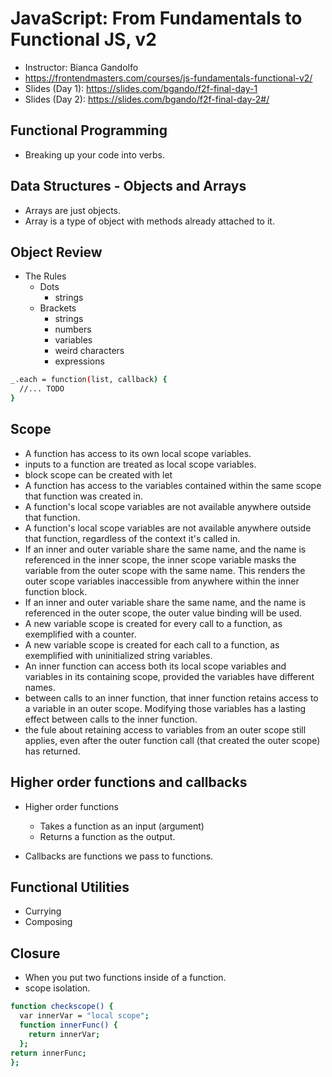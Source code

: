 # JavaScript: From Fundamentals to Functional JS, v2

* Instructor: Bianca Gandolfo
* <https://frontendmasters.com/courses/js-fundamentals-functional-v2/>
* Slides (Day 1): <https://slides.com/bgando/f2f-final-day-1>
* Slides (Day 2): <https://slides.com/bgando/f2f-final-day-2#/>

## Functional Programming

* Breaking up your code into verbs.

## Data Structures - Objects and Arrays

* Arrays are just objects.
* Array is a type of object with methods already attached to it.

## Object Review

* The Rules
  * Dots
    * strings
  * Brackets
    * strings
    * numbers
    * variables
    * weird characters
    * expressions

```bash
_.each = function(list, callback) {
  //... TODO
}
```

## Scope

* A function has access to its own local scope variables.
* inputs to a function are treated as local scope variables.
* block scope can be created with let
* A function has access to the variables contained within the same scope that function was created in.
* A function's local scope variables are not available anywhere outside that function.
* A function's local scope variables are not available anywhere outside that function, regardless of the context it's called in.
* If an inner and outer variable share the same name, and the name is referenced in the inner scope, the inner scope variable masks the variable from the outer scope with the same name. This renders the outer scope variables inaccessible from anywhere within the inner function block.
* If an inner and outer variable share the same name, and the name is referenced in the outer scope, the outer value binding will be used.
* A new variable scope is created for every call to a function, as exemplified with a counter.
* A new variable scope is created for each call to a function, as exemplified with uninitialized string variables.
* An inner function can access both its local scope variables and variables in its containing scope, provided the variables have different names.
* between calls to an inner function, that inner function retains access to a variable in an outer scope. Modifying those variables has a lasting effect between calls to the inner function.
* the fule about retaining access to variables from an outer scope still applies, even after the outer function call (that created the outer scope) has returned.

## Higher order functions and callbacks

* Higher order functions
  * Takes a function as an input (argument)
  * Returns a function as the output.

* Callbacks are functions we pass to functions.

## Functional Utilities

* Currying
* Composing

## Closure

* When you put two functions inside of a function.
* scope isolation.

```bash
function checkscope() {
  var innerVar = "local scope";
  function innerFunc() {
    return innerVar;
  };
return innerFunc;
};
```
